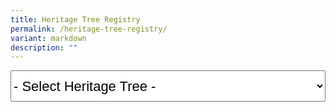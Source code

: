 ```yaml
---
title: Heritage Tree Registry
permalink: /heritage-tree-registry/
variant: markdown
description: ""
---
```

<select style="font-size:22px; height:50px; width:100%;" id="heritagetrees" name="heritagetrees">
	<option value="javascript:void(0)" selected="selected">- Select Heritage Tree -</option>
	<option value="/gardens-parks-and-nature/heritage-trees/ht-2016-281">Adina eurhyncha (HT 2016-281)</option>
	<option value="/gardens-parks-and-nature/heritage-trees/ht-2003-97">African Butter Tree / Pentadesma butyracea (HT 2003-97)</option>
	<option value="/gardens-parks-and-nature/heritage-trees/ht-2012-186">Albizia niopoides var. niopoides (HT 2012-186)</option>
	<option value="/gardens-parks-and-nature/heritage-trees/ht-2012-190">Andiroba / Carapa guianensis (HT 2012-190)</option>
	<option value="/gardens-parks-and-nature/heritage-trees/ht-2001-03">Angsana / Pterocarpus indicus (HT 2001-03)</option>
	<option value="/gardens-parks-and-nature/heritage-trees/ht-2003-100">Angsana / Pterocarpus indicus (HT 2003-100)</option>
	<option value="/gardens-parks-and-nature/heritage-trees/ht-2003-101">Angsana / Pterocarpus indicus (HT 2003-101)</option>
	<option value="/gardens-parks-and-nature/heritage-trees/ht-2003-102">Angsana / Pterocarpus indicus (HT 2003-102)</option>
	<option value="/gardens-parks-and-nature/heritage-trees/ht-2003-103">Angsana / Pterocarpus indicus (HT 2003-103)</option>
	<option value="/gardens-parks-and-nature/heritage-trees/ht-2003-98">Angsana / Pterocarpus indicus (HT 2003-98)</option>
	<option value="/gardens-parks-and-nature/heritage-trees/ht-2003-99">Angsana / Pterocarpus indicus (HT 2003-99)</option>
	<option value="/gardens-parks-and-nature/heritage-trees/ht-2007-158">Angsana / Pterocarpus indicus (HT 2007-158)</option>
	<option value="/gardens-parks-and-nature/heritage-trees/ht-2007-159">Angsana / Pterocarpus indicus (HT 2007-159)</option>
	<option value="/gardens-parks-and-nature/heritage-trees/ht-2015-247">Bangkal / Nauclea orientalis (HT 2015-247)</option>
	<option value="/gardens-parks-and-nature/heritage-trees/ht-2016-283">Baobab / Adansonia digitata (HT 2016-283)</option>
	<option value="/gardens-parks-and-nature/heritage-trees/ht-2017-291">Belinjau / Gnetum gnemon (HT 2017-291)</option>
	<option value="/gardens-parks-and-nature/heritage-trees/ht-2003-86">Binjai / Mangifera caesia (HT 2003-86)</option>
	<option value="/gardens-parks-and-nature/heritage-trees/ht-2003-87">Binjai / Mangifera caesia (HT 2003-87)</option>
	<option value="/gardens-parks-and-nature/heritage-trees/ht-2003-88">Binjai / Mangifera caesia (HT 2003-88)</option>
	<option value="/gardens-parks-and-nature/heritage-trees/ht-2003-89">Binjai / Mangifera caesia (HT 2003-89)</option>
	<option value="/gardens-parks-and-nature/heritage-trees/ht-2001-18">Bodhi Tree / Ficus religiosa (HT 2001-18)</option>
	<option value="/gardens-parks-and-nature/heritage-trees/ht-2003-69">Bodhi Tree / Ficus religiosa (HT 2003-69)</option>
	<option value="/gardens-parks-and-nature/heritage-trees/ht-2003-70">Bodhi Tree / Ficus religiosa (HT 2003-70)</option>
	<option value="/gardens-parks-and-nature/heritage-trees/ht-2007-156">Bodhi Tree / Ficus religiosa (HT 2007-156)</option>
	<option value="/gardens-parks-and-nature/heritage-trees/ht-2014-225">Bodhi Tree / Ficus religiosa (HT 2014-225)</option>
	<option value="/gardens-parks-and-nature/heritage-trees/ht-2003-118">Broad-leafed Mahogany / Sweitenia macrophylla (HT 2003-118)</option>
	<option value="/gardens-parks-and-nature/heritage-trees/ht-2003-119">Broad-leafed Mahogany / Sweitenia macrophylla (HT 2003-119)</option>
	<option value="/gardens-parks-and-nature/heritage-trees/ht-2003-120">Broad-leafed Mahogany / Sweitenia macrophylla (HT 2003-120)</option>
	<option value="/gardens-parks-and-nature/heritage-trees/2003121">Broad-leafed Mahogany / Sweitenia macrophylla (HT 2003-121)</option>
	<option value="/gardens-parks-and-nature/heritage-trees/ht-2003-129">Broad-leafed Mahogany / Sweitenia macrophylla  (HT 2003-129)</option>
	<option value="/gardens-parks-and-nature/heritage-trees/ht-2005-146">Broad-leafed Mahogany / Sweitenia macrophylla (HT 2005-146)</option>
	<option value="/gardens-parks-and-nature/heritage-trees/ht-2005-149">Broad-leafed Mahogany / Sweitenia macrophylla (HT 2005-149)</option>
	<option value="/gardens-parks-and-nature/heritage-trees/ht-2016-276">Broad-leafed Mahogany / Sweitenia macrophylla (HT 2016-276)</option>
	<option value="/gardens-parks-and-nature/heritage-trees/ht-2017-286">Broad-leafed Mahogany / Sweitenia macrophylla (HT 2017-286)</option>
	<option value="/gardens-parks-and-nature/heritage-trees/ht-2010-177">Brown Woolly Fig / Ficus drupacea (HT 2010-177)</option>
	<option value="/gardens-parks-and-nature/heritage-trees/ht-2010-178">Brown Woolly Fig / Ficus drupacea (HT 2010-178)</option>
	<option value="/gardens-parks-and-nature/heritage-trees/ht-2010-179">Brown Woolly Fig / Ficus drupacea (HT 2010-179)</option>
	<option value="/gardens-parks-and-nature/heritage-trees/ht-2010-180">Brown Woolly Fig / Ficus drupacea (HT 2010-180)</option>
	<option value="/gardens-parks-and-nature/heritage-trees/ht-2009-174">Burmese Banyan / Ficus kurzii (HT 2009-174)</option>
	<option value="/gardens-parks-and-nature/heritage-trees/ht-2011-184">Burmese Banyan / Ficus kurzii (HT 2011-184)</option>
	<option value="/gardens-parks-and-nature/heritage-trees/ht-2014-230">Cannon Ball Tree / Couroupita guianensis (HT 2014-230)</option>
	<option value="/gardens-parks-and-nature/heritage-trees/ht-2017-289">Cannon Ball Tree / Couroupita guianensis (HT 2017-289)</option>
	<option value="/gardens-parks-and-nature/heritage-trees/ht-2015-246">Chengal Pasir / Hopea odorata (HT 2015-246)</option>
	<option value="/gardens-parks-and-nature/heritage-trees/ht-2013-211">Chinese Laurel / Antidesma bunius (HT 2013-211)</option>
	<option value="/gardens-parks-and-nature/heritage-trees/ht-2018-299">Chinese Olive / Canarium vulgare (HT 2018-299)</option>
	<option value="/gardens-parks-and-nature/heritage-trees/ht-2018-292">Chittagong Wood / Chukrasia tabularis (HT 2018-292)</option>
	<option value="/gardens-parks-and-nature/heritage-trees/ht-2014-229">Giant Cola / Cola gigantea (HT 2014-229)</option>
	<option value="/gardens-parks-and-nature/heritage-trees/ht-2013-205">Collared Fig / Ficus crassiramea subsp. crassiramea (HT 2013-205)</option>
	<option value="/gardens-parks-and-nature/heritage-trees/ht-2003-35">Common Pulai / Alstonia angustiloba (HT 2003-35)</option>
	<option value="/gardens-parks-and-nature/heritage-trees/ht-2003-36">Common Pulai / Alstonia angustiloba (HT 2003-36)</option>
	<option value="/gardens-parks-and-nature/heritage-trees/ht-2003-37">Common Pulai / Alstonia angustiloba (HT 2003-37)</option>
	<option value="/gardens-parks-and-nature/heritage-trees/ht-2003-39">Common Pulai / Alstonia angustiloba (HT 2003-39)</option>
	<option value="/gardens-parks-and-nature/heritage-trees/ht-2003-40">Common Pulai / Alstonia angustiloba (HT 2003-40)</option>
	<option value="/gardens-parks-and-nature/heritage-trees/ht-2005-130">Common Pulai / Alstonia angustiloba (HT 2005-130)</option>
	<option value="/gardens-parks-and-nature/heritage-trees/ht-2007-173">Common Pulai / Alstonia angustiloba (HT 2007-173)</option>
	<option value="/gardens-parks-and-nature/heritage-trees/ht-2012-187">Common Pulai / Alstonia angustiloba (HT 2012-187)</option>
	<option value="/gardens-parks-and-nature/heritage-trees/ht-2012-188">Common Pulai / Alstonia angustiloba (HT 2012-188)</option>
	<option value="/gardens-parks-and-nature/heritage-trees/ht-2014-222">Common Pulai / Alstonia angustiloba (HT 2014-222)</option>
	<option value="/gardens-parks-and-nature/heritage-trees/ht-2022-320">Common Pulai / Alstonia angustiloba (HT 2022-320)</option>
	<option value="/gardens-parks-and-nature/heritage-trees/ht-2003-113">Damar Hitam Gajah / Shorea gibbosa (HT 2003-113)</option>
	<option value="/gardens-parks-and-nature/heritage-trees/ht-2020-317">Derum / Cratoxylum maingayi (HT 2020-317)</option>
	<option value="/gardens-parks-and-nature/heritage-trees/ht-2018-293">Derum Selunchor / Cratoxylum cochinchinensis (HT 2018-293)</option>
	<option value="/gardens-parks-and-nature/heritage-trees/ht-2007-154">Durian / Durio zibethinus (HT 2007-154)</option>
	<option value="/gardens-parks-and-nature/heritage-trees/ht-2001-11">Earpod Tree / Enterolobium cyclocarpum (HT 2001-11)</option>
	<option value="/gardens-parks-and-nature/heritage-trees/ht-2003-71">Ficus stricta (HT 2003-71)</option>
	<option value="/gardens-parks-and-nature/heritage-trees/ht-2003-72">Ficus stricta (HT 2003-72)</option>
	<option value="/gardens-parks-and-nature/heritage-trees/ht-2003-73">Ficus stricta (HT 2003-73)</option>
	<option value="/gardens-parks-and-nature/heritage-trees/ht-2013-206">Ficus stricta (HT 2013-206)</option>
	<option value="/gardens-parks-and-nature/heritage-trees/ht-2013-207">Ficus stricta (HT 2013-207)</option>
	<option value="/gardens-parks-and-nature/heritage-trees/ht-2016-282">Hazel Sterculia / Sterculia foetida (HT 2016-282)</option>
	<option value="/gardens-parks-and-nature/heritage-trees/ht-2019-307">Hazel Sterculia / Sterculia foetida (HT 2019-307)</option>
	<option value="/gardens-parks-and-nature/heritage-trees/ht-2003-90">Horse Mango / Mangifera foetida (HT 2003-90)</option>
	<option value="/gardens-parks-and-nature/heritage-trees/ht-2014-227">Horse Mango / Mangifera foetida (HT 2014-227)</option>
	<option value="/gardens-parks-and-nature/heritage-trees/ht-2003-52">Inai Inai / Erythroxylum cuneatum (HT 2003-52)</option>
	<option value="/gardens-parks-and-nature/heritage-trees/ht-2013-204">Indian Banyan / Ficus benghalensis (HT 2013-204)</option>
	<option value="/gardens-parks-and-nature/heritage-trees/ht-2010-181">Indian Rubber Tree / Ficus elastica (HT 2010-181)</option>
	<option value="/gardens-parks-and-nature/heritage-trees/ht-2012-203">Indian Rubber Tree / Ficus elastica (HT 2012-203)</option>
	<option value="/gardens-parks-and-nature/heritage-trees/ht-2012-191">Jamuju / Dacrycarpus imbricatus (HT 2012-191)</option>
	<option value="/gardens-parks-and-nature/heritage-trees/ht-2003-124">Jelawai Jaha / Terminalia subspathulata (HT 2003-124)</option>
	<option value="/gardens-parks-and-nature/heritage-trees/ht-2022-322">Jelawai Jaha / Terminalia subspathulata (HT 2022-322)</option>
	<option value="/gardens-parks-and-nature/heritage-trees/ht-2001-25">Jelawai Jaha / Terminalia subspathulata (HT 2001-25)</option>
	<option value="/gardens-parks-and-nature/heritage-trees/ht-2003-125">Jelawi Jaha / Terminalia subspathulata (HT 2003-125)</option>
	<option value="/gardens-parks-and-nature/heritage-trees/ht-2015-239">Jelutong / Dyera costulata (HT 2015-239)</option>
	<option value="/gardens-parks-and-nature/heritage-trees/ht-2003-62">Johor Fig / Ficus kerhovenii (HT 2003-62)</option>
	<option value="/gardens-parks-and-nature/heritage-trees/ht-2003-64">Johor Fig / Ficus kerhovenii (HT 2003-64)</option>
	<option value="/gardens-parks-and-nature/heritage-trees/ht-2003-65">Johor Fig / Ficus kerhovenii (HT 2003-65)</option>
	<option value="/gardens-parks-and-nature/heritage-trees/ht-2003-67">Johor Fig / Ficus kerhovenii (HT 2003-67)</option>
	<option value="/gardens-parks-and-nature/heritage-trees/ht-2005-137">Johor Fig / Ficus kerhovenii (HT 2005-137)</option>
	<option value="/gardens-parks-and-nature/heritage-trees/ht-2005-66">Johor Fig / Ficus kerhovenii (HT 2005-66)</option>
	<option value="/gardens-parks-and-nature/heritage-trees/ht-2007-155">Johor Fig / Ficus kerhovenii (HT 2007-155)</option>
	<option value="/gardens-parks-and-nature/heritage-trees/ht-2012-195">Johor Fig / Ficus kerhovenii (HT 2012-195)</option>
	<option value="/gardens-parks-and-nature/heritage-trees/ht-2019-303">Johor Fig / Ficus kerhovenii (HT 2019-303)</option>
	<option value="/gardens-parks-and-nature/heritage-trees/ht-2001-01">Kapok / Ceiba pentandra (HT 2001-01)</option>
	<option value="/gardens-parks-and-nature/heritage-trees/ht-2005-134">Kapok / Ceiba pentandra (HT 2005-134)</option>
	<option value="/gardens-parks-and-nature/heritage-trees/ht-2007-152">Kapok / Ceiba pentandra (HT 2007-152)</option>
	<option value="/gardens-parks-and-nature/heritage-trees/ht-2007-153">Kapok / Ceiba pentandra (HT 2007-153)</option>
	<option value="/gardens-parks-and-nature/heritage-trees/ht-2008-166">Kapok / Ceiba pentandra (HT 2008-166)</option>
	<option value="/gardens-parks-and-nature/heritage-trees/ht-2008-167">Kapok / Ceiba pentandra (HT 2008-167)</option>
	<option value="/gardens-parks-and-nature/heritage-trees/ht-2008-171">Kapok / Ceiba pentandra (HT 2008-171)</option>
	<option value="/gardens-parks-and-nature/heritage-trees/ht-2015-236">Kapok / Ceiba pentandra (HT 2015-236)</option>
	<option value="/gardens-parks-and-nature/heritage-trees/ht-2020-308">Kapok / Ceiba pentandra (HT 2020-308)</option>
	<option value="/gardens-parks-and-nature/heritage-trees/ht-2012-192">Kapur / Dryobalanops aromatica (HT 2012-192)</option>
	<option value="/gardens-parks-and-nature/heritage-trees/ht-2012-193">Kapur / Dryobalanops aromatica (HT 2012-193)</option>
	<option value="/gardens-parks-and-nature/heritage-trees/ht-2012-194">Kapur / Dryobalanops aromatica (HT 2012-194)</option>
	<option value="/gardens-parks-and-nature/heritage-trees/ht-2013-208">Kayu Pontianak / Parishia insignis (HT 2013-208)</option>
	<option value="/gardens-parks-and-nature/heritage-trees/ht-2003-128">Kelat Hitam /Syzygium syzyioides (HT 2003-128)</option>
	<option value="/gardens-parks-and-nature/heritage-trees/ht-2015-243">Kempas / Koompassia malaccensis (HT 2015-243)</option>
	<option value="/gardens-parks-and-nature/heritage-trees/ht-2016-280">Kempas / Koompassia malaccensis (HT 2016-280)</option>
	<option value="/gardens-parks-and-nature/heritage-trees/ht-2020-311">Kempas / Koompassia malaccensis (HT 2020-311)</option>
	<option value="/gardens-parks-and-nature/heritage-trees/ht-2014-232">Kepayang / Pangium edule (HT 2014-232)</option>
	<option value="/gardens-parks-and-nature/heritage-trees/ht-2003-49">Keruing Kerut / Dipterocarpus sublamellatus (HT 2003-49)</option>
	<option value="/gardens-parks-and-nature/heritage-trees/ht-2003-126">Leban / Vitex pinnata (HT 2003-126)</option>
	<option value="/gardens-parks-and-nature/heritage-trees/ht-2017-287">Leopard Tree / Libidibia ferrea (HT 2017-287)</option>
	<option value="/gardens-parks-and-nature/heritage-trees/ht-2018-298">Leopard Tree / Libidibia ferrea (HT 2018-298)</option>
	<option value="/gardens-parks-and-nature/heritage-trees/ht-2018-297">Longan / Dimocarpus longan (HT 2018-297)</option>
	<option value="/gardens-parks-and-nature/heritage-trees/ht-2001-02">Lychee / Litchi chinensis (HT 2001-02)</option>
	<option value="/gardens-parks-and-nature/heritage-trees/ht-2001-04">Madras Thorn / Pithecellobium dulce (HT 2001-04)</option>
	<option value="/gardens-parks-and-nature/heritage-trees/ht-2001-05">Madras Thorn / Pithecellobium dulce (HT 2001-05)</option>
	<option value="/gardens-parks-and-nature/heritage-trees/ht-2001-06">Madras Thorn / Pithecellobium dulce (HT 2001-06)</option>
	<option value="/gardens-parks-and-nature/heritage-trees/ht-2001-07">Madras Thorn / Pithecellobium dulce (HT 2001-07)</option>
	<option value="/gardens-parks-and-nature/heritage-trees/ht-2008-164">Madras Thorn / Pithecellobium dulce (HT 2008-164)</option>
	<option value="/gardens-parks-and-nature/heritage-trees/ht-2016-275">Madras Thorn / Pithecellobium dulce (HT 2016-275)</option>
	<option value="/gardens-parks-and-nature/heritage-trees/ht-2016-274">Mango / Mangifera indica (HT 2016-274)</option>
	<option value="/gardens-parks-and-nature/heritage-trees/ht-2017-285">Mango / Mangifera indica (HT 2017-285)</option>
	<option value="/gardens-parks-and-nature/heritage-trees/ht-2020-312">Mango / Mangifera indica (HT 2020-312)</option>
	<option value="/gardens-parks-and-nature/heritage-trees/ht-2021-319">Mango / Mangifera indica (HT 2021-319)</option>
	<option value="/gardens-parks-and-nature/heritage-trees/ht-2014-226">Margaritaria indica (HT 2014-226)</option>
	<option value="/gardens-parks-and-nature/heritage-trees/ht-2010-183">Marsh Pulai / Alstonia pneumatophora (HT 2010-183)</option>
	<option value="/gardens-parks-and-nature/heritage-trees/ht-2005-139">Medang / Litsea elliptica (HT 2005-139)</option>
	<option value="/gardens-parks-and-nature/heritage-trees/ht-2012-196">Mengkulang / Heritiera elata (HT 2012-196)</option>
	<option value="/gardens-parks-and-nature/heritage-trees/ht-2013-210">Mentulang Daun Lebar / Alangium ridleyi (HT 2013-210)</option>
	<option value="/gardens-parks-and-nature/heritage-trees/ht-2001-30">Merbatu / Maranthes corymbosa (HT 2001-30)</option>
	<option value="/gardens-parks-and-nature/heritage-trees/ht-2001-31">Merbatu / Maranthes corymbosa (HT 2001-31)</option>
	<option value="/gardens-parks-and-nature/heritage-trees/ht-2003-53">Mindanao Gum / Eucalyptus deglupta (HT 2003-53)</option>
	<option value="/gardens-parks-and-nature/heritage-trees/ht-2018-296">Mock Lime / Murraya paniculata (HT 2018-296)</option>
	<option value="/gardens-parks-and-nature/heritage-trees/ht-2019-305">Mock Lime / Murraya paniculata (HT 2019-305)</option>
	<option value="/gardens-parks-and-nature/heritage-trees/ht-2011-185">Monkey Pot Tree / Lecythis pisonis (HT 2011-185)</option>
	<option value="/gardens-parks-and-nature/heritage-trees/ht-2013-214">Monkey Pot Tree / Lecythis pisonis (HT 2013-214)</option>
	<option value="/gardens-parks-and-nature/heritage-trees/ht-2013-215">Monkey Pot Tree / Lecythis pisonis (HT 2013-215)</option>
	<option value="/gardens-parks-and-nature/heritage-trees/ht-2012-201">Mountain Teak / Podocarpus nerrifolius (HT 2012-201)</option>
	<option value="/gardens-parks-and-nature/heritage-trees/ht-2019-300">Neem Tree / Azadirachta indica (HT 2019-300)</option>
	<option value="/gardens-parks-and-nature/heritage-trees/ht-2015-245">Nemesu / Rubroshorea pauciflora (HT 2015-245)</option>
	<option value="/gardens-parks-and-nature/heritage-trees/ht-2023-325">Neram / Dipterocarpus oblongifolius (HT 2023-325)</option>
	<option value="/gardens-parks-and-nature/heritage-trees/ht-2015-271">Nutmeg Tree / Myristica fragrans (HT 2015-271)</option>
	<option value="/gardens-parks-and-nature/heritage-trees/ht-2015-272">Nutmeg Tree/ Myristica fragrans  (HT 2015-272)</option>
	<option value="/gardens-parks-and-nature/heritage-trees/ht-2003-94">Nyatoh Puteh / Palaquium obovatum var. obovatum (HT 2003-94)</option>
	<option value="/gardens-parks-and-nature/heritage-trees/ht-2012-198">Nyatoh Puteh / Palaquium obovatum var. obovatum (HT 2012-198)</option>
	<option value="/gardens-parks-and-nature/heritage-trees/ht-2013-216">Nyatoh Puteh / Palaquium obovatum var. obovatum (HT 2013-216)</option>
	<option value="/gardens-parks-and-nature/heritage-trees/ht-2010-176">Ordeal Tree / Erythrophleum suaveolens (HT 2010-176)</option>
	<option value="/gardens-parks-and-nature/heritage-trees/ht-2019-301">Ordeal Tree / Erythrophleum suaveolens (HT 2019-301)</option>
	<option value="/gardens-parks-and-nature/heritage-trees/ht-2018-294">Para Rubber / Hevea brasiliensis (HT 2018-294)</option>
	<option value="/gardens-parks-and-nature/heritage-trees/ht-2015-240">Pauh Damar (HT 2015-240)</option>
	<option value="/gardens-parks-and-nature/heritage-trees/ht-2001-20">Penaga Laut (HT 2001-20)</option>
	<option value="/gardens-parks-and-nature/heritage-trees/ht-2003-46">Penaga Laut (HT 2003-46)</option>
	<option value="/gardens-parks-and-nature/heritage-trees/ht-2003-48">Penaga Laut (HT 2003-48)</option>
	<option value="/gardens-parks-and-nature/heritage-trees/ht-2021-318">Penaga Laut (HT 2021-318)</option>
	<option value="/gardens-parks-and-nature/heritage-trees/ht-2007-162">Perepat (HT 2007-162)</option>
	<option value="/gardens-parks-and-nature/heritage-trees/ht-2007-163">Perepat (HT 2007-163)</option>
	<option value="/gardens-parks-and-nature/heritage-trees/ht-2003-95">Petai (HT 2003-95)</option>
	<option value="/gardens-parks-and-nature/heritage-trees/ht-2001-17">Petai Kerayong (HT 2001-17)</option>
	<option value="/gardens-parks-and-nature/heritage-trees/ht-2005-141">Petai Kerayong (HT 2005-141)</option>
	<option value="/gardens-parks-and-nature/heritage-trees/ht-2012-197">Pianggu (HT 2012-197)</option>
	<option value="/gardens-parks-and-nature/heritage-trees/ht-2020-309">Pink Mempat (HT 2020-309)</option>
	<option value="/gardens-parks-and-nature/heritage-trees/ht-2022-321">Pink Mempat (HT 2022-321)</option>
	<option value="/gardens-parks-and-nature/heritage-trees/ht-2012-189">Putat Laut (HT 2012-189)</option>
	<option value="/gardens-parks-and-nature/heritage-trees/ht-2001-08">Rain Tree (HT 2001-08)</option>
	<option value="/gardens-parks-and-nature/heritage-trees/ht-2001-27">Rain Tree (HT 2001-27)</option>
	<option value="/gardens-parks-and-nature/heritage-trees/ht-2003-106">Rain Tree (HT 2003-106)</option>
	<option value="/gardens-parks-and-nature/heritage-trees/ht-2003-107">Rain Tree (HT 2003-107)</option>
	<option value="/gardens-parks-and-nature/heritage-trees/ht-2003-108">Rain Tree (HT 2003-108)</option>
	<option value="/gardens-parks-and-nature/heritage-trees/ht-2003-109">Rain Tree (HT 2003-109)</option>
	<option value="/gardens-parks-and-nature/heritage-trees/ht-2003-110">Rain Tree (HT 2003-110)</option>
	<option value="/gardens-parks-and-nature/heritage-trees/ht-2003-111">Rain Tree (HT 2003-111)</option>
	<option value="/gardens-parks-and-nature/heritage-trees/ht-2005-144">Rain Tree (HT 2005-144)</option>
	<option value="/gardens-parks-and-nature/heritage-trees/ht-2005-145">Rain Tree (HT 2005-145)</option>
	<option value="/gardens-parks-and-nature/heritage-trees/ht-2007-160">Rain Tree (HT 2007-160)</option>
	<option value="/gardens-parks-and-nature/heritage-trees/ht-2007-161">Rain Tree (HT 2007-161)</option>
	<option value="/gardens-parks-and-nature/heritage-trees/ht-2008-169">Rain Tree (HT 2008-169)</option>
	<option value="/gardens-parks-and-nature/heritage-trees/ht-2009-175">Rain Tree (HT 2009-175)</option>
	<option value="/gardens-parks-and-nature/heritage-trees/ht-2014-228">Rain Tree (HT 2014-228)</option>
	<option value="/gardens-parks-and-nature/heritage-trees/ht-2015-248">Rain Tree (HT 2015-248)</option>
	<option value="/gardens-parks-and-nature/heritage-trees/ht-2015-249">Rain Tree (HT 2015-249)</option>
	<option value="/gardens-parks-and-nature/heritage-trees/ht-2015-250">Rain Tree (HT 2015-250)</option>
	<option value="/gardens-parks-and-nature/heritage-trees/ht-2015-251">Rain Tree (HT 2015-251)</option>
	<option value="/gardens-parks-and-nature/heritage-trees/ht-2015-252">Rain Tree (HT 2015-252)</option>
	<option value="/gardens-parks-and-nature/heritage-trees/ht-2015-253">Rain Tree (HT 2015-253)</option>
	<option value="/gardens-parks-and-nature/heritage-trees/ht-2015-254">Rain Tree (HT 2015-254)</option>
	<option value="/gardens-parks-and-nature/heritage-trees/ht-2015-255">Rain Tree (HT 2015-255)</option>
	<option value="/gardens-parks-and-nature/heritage-trees/ht-2015-256">Rain Tree (HT 2015-256)</option>
	<option value="/gardens-parks-and-nature/heritage-trees/ht-2015-257">Rain Tree (HT 2015-257)</option>
	<option value="/gardens-parks-and-nature/heritage-trees/ht-2015-258">Rain Tree (HT 2015-258)</option>
	<option value="/gardens-parks-and-nature/heritage-trees/ht-2015-259">Rain Tree (HT 2015-259)</option>
	<option value="/gardens-parks-and-nature/heritage-trees/ht-2015-261">Rain Tree (HT 2015-261)</option>
	<option value="/gardens-parks-and-nature/heritage-trees/ht-2015-263">Rain Tree (HT 2015-263)</option>
	<option value="/gardens-parks-and-nature/heritage-trees/ht-2015-264">Rain Tree (HT 2015-264)</option>
	<option value="/gardens-parks-and-nature/heritage-trees/ht-2015-265">Rain Tree (HT 2015-265)</option>
	<option value="/gardens-parks-and-nature/heritage-trees/ht-2015-266">Rain Tree (HT 2015-266)</option>
	<option value="/gardens-parks-and-nature/heritage-trees/ht-2015-267">Rain Tree (HT 2015-267)</option>
	<option value="/gardens-parks-and-nature/heritage-trees/ht-2015-269">Rain Tree (HT 2015-269)</option>
	<option value="/gardens-parks-and-nature/heritage-trees/ht-2015-270">Rain Tree (HT 2015-270)</option>
	<option value="/gardens-parks-and-nature/heritage-trees/ht-2023-324">Red Flowered Malayan Spindle Tree (HT 2023-324)</option>
	<option value="/gardens-parks-and-nature/heritage-trees/ht-2001-14">Red Mahogany (HT 2001-14)</option>
	<option value="/gardens-parks-and-nature/heritage-trees/ht-2001-15">Red Mahogany (HT 2001-15)</option>
	<option value="/gardens-parks-and-nature/heritage-trees/ht-2001-16">Red Mahogany (HT 2001-16)</option>
	<option value="/gardens-parks-and-nature/heritage-trees/ht-2010-182">Red Mahogany (HT 2010-182)</option>
	<option value="/gardens-parks-and-nature/heritage-trees/ht-2003-44">Red-flowered Malayan Spindle tree (HT 2003-44)</option>
	<option value="/gardens-parks-and-nature/heritage-trees/ht-2023-323">Saga Daun Tajam (HT 2023-323)</option>
	<option value="/gardens-parks-and-nature/heritage-trees/ht-2001-19">Saga, Red Bead Tree (HT 2001-19)</option>
	<option value="/gardens-parks-and-nature/heritage-trees/ht-2013-213">Sausage Tree (HT 2013-213)</option>
	<option value="/gardens-parks-and-nature/heritage-trees/ht-2017-290">Sea Almond (HT 2017-290)</option>
	<option value="/gardens-parks-and-nature/heritage-trees/ht-2020-316">Sea Almond (HT 2020-316)</option>
	<option value="/gardens-parks-and-nature/heritage-trees/ht-2003-74">Sea Fig (HT 2003-74)</option>
	<option value="/gardens-parks-and-nature/heritage-trees/ht-2003-75">Sea Fig (HT 2003-75)</option>
	<option value="/gardens-parks-and-nature/heritage-trees/ht-2003-76">Sea Fig (HT 2003-76)</option>
	<option value="/gardens-parks-and-nature/heritage-trees/ht-2003-77">Sea Fig (HT 2003-77)</option>
	<option value="/gardens-parks-and-nature/heritage-trees/ht-2003-78">Sea Fig (HT 2003-78)</option>
	<option value="/gardens-parks-and-nature/heritage-trees/ht-2003-79">Sea Fig (HT 2003-79)</option>
	<option value="/gardens-parks-and-nature/heritage-trees/ht-2008-168">Sea Fig (HT 2008-168)</option>
	<option value="/gardens-parks-and-nature/heritage-trees/ht-2016-284">Sea Fig (HT 2016-284)</option>
	<option value="/gardens-parks-and-nature/heritage-trees/ht-2017-288">Sea Teak (HT 2017-288)</option>
	<option value="/gardens-parks-and-nature/heritage-trees/ht-2003-81">Seashore Mangosteen (HT 2003-81)</option>
	<option value="/gardens-parks-and-nature/heritage-trees/ht-2020-314">Selembat (HT 2020-314)</option>
	<option value="/gardens-parks-and-nature/heritage-trees/ht-2013-212">Senegal Mahogany (HT 2013-212)</option>
	<option value="/gardens-parks-and-nature/heritage-trees/ht-2020-313">Sentul (HT 2020-313)</option>
	<option value="/gardens-parks-and-nature/heritage-trees/ht-2003-115">Sindora × changiensis (HT 2003-115)</option>
	<option value="/gardens-parks-and-nature/heritage-trees/ht-2013-219">Snake Tree (HT 2013-219)</option>
	<option value="/gardens-parks-and-nature/heritage-trees/ht-2003-45">Sparrows' Mango (HT 2003-45)</option>
	<option value="/gardens-parks-and-nature/heritage-trees/ht-2014-221">Stem-fruited Fig (HT 2014-221)</option>
	<option value="/gardens-parks-and-nature/heritage-trees/ht-2019-302">Stem-fruited Fig (HT 2019-302)</option>
	<option value="/gardens-parks-and-nature/heritage-trees/ht-2005-138">Tahiti Chestnut (HT 2005-138)</option>
	<option value="/gardens-parks-and-nature/heritage-trees/ht-2014-224">Tamalan Tree (HT 2014-224)</option>
	<option value="/gardens-parks-and-nature/heritage-trees/ht-2001-28">Tamarind (HT 2001-28)</option>
	<option value="/gardens-parks-and-nature/heritage-trees/ht-2008-170">Tamarind (HT 2008-170)</option>
	<option value="/gardens-parks-and-nature/heritage-trees/ht-2018-295">Tamarind (HT 2018-295)</option>
	<option value="/gardens-parks-and-nature/heritage-trees/ht-2003-93">Tanjong Tree (HT 2003-93)</option>
	<option value="/gardens-parks-and-nature/heritage-trees/ht-2019-304">Tanjong Tree (HT 2019-304)</option>
	<option value="/gardens-parks-and-nature/heritage-trees/ht-2014-234">Teak (HT 2014-234)</option>
	<option value="/gardens-parks-and-nature/heritage-trees/ht-2013-218">Temak (HT 2013-218)</option>
	<option value="/gardens-parks-and-nature/heritage-trees/ht-2001-26">Tembusu (HT 2001-26)</option>
	<option value="/gardens-parks-and-nature/heritage-trees/ht-2003-54">Tembusu (HT 2003-54)</option>
	<option value="/gardens-parks-and-nature/heritage-trees/ht-2003-55">Tembusu (HT 2003-55)</option>
	<option value="/gardens-parks-and-nature/heritage-trees/ht-2003-57">Tembusu (HT 2003-57)</option>
	<option value="/gardens-parks-and-nature/heritage-trees/ht-2003-58">Tembusu (HT 2003-58)</option>
	<option value="/gardens-parks-and-nature/heritage-trees/ht-2003-59">Tembusu (HT 2003-59)</option>
	<option value="/gardens-parks-and-nature/heritage-trees/ht-2003-60">Tembusu (HT 2003-60)</option>
	<option value="/gardens-parks-and-nature/heritage-trees/ht-2003-61">Tembusu (HT 2003-61)</option>
	<option value="/gardens-parks-and-nature/heritage-trees/ht-2003-116">Tempinis  (HT 2003-116)</option>
	<option value="/gardens-parks-and-nature/heritage-trees/ht-2003-117">Tempinis  (HT 2003-117)</option>
	<option value="/gardens-parks-and-nature/heritage-trees/ht-2001-12">Terap (HT 2001-12)</option>
	<option value="/gardens-parks-and-nature/heritage-trees/ht-2014-223">Terap (HT 2014-223)</option>
	<option value="/gardens-parks-and-nature/heritage-trees/ht-2015-235">Terap (HT 2015-235)</option>
	<option value="/gardens-parks-and-nature/heritage-trees/ht-2016-279">Terap (HT 2016-279)</option>
	<option value="/gardens-parks-and-nature/heritage-trees/ht-2023-326">Thai Bungor (HT 2023-326)</option>
	<option value="/gardens-parks-and-nature/heritage-trees/ht-2001-22">Tulang Daing (HT 2001-22)</option>
	<option value="/gardens-parks-and-nature/heritage-trees/ht-2003-84">West Indian Locust Tree (HT 2003-84)</option>
	<option value="/gardens-parks-and-nature/heritage-trees/ht-2014-231">West Indian Locust Tree (HT 2014-231)</option>
	<option value="/gardens-parks-and-nature/heritage-trees/ht-2015-241">West Indian Mahogany (HT 2015-241)</option>
	<option value="/gardens-parks-and-nature/heritage-trees/ht-2003-80">White Fig (HT 2003-80)</option>
	<option value="/gardens-parks-and-nature/heritage-trees/ht-2005-142">Yellow Flame (HT 2005-142)</option>
	<option value="/gardens-parks-and-nature/heritage-trees/ht-2019-306">Yellow Flame (HT 2019-306)</option>
</select>